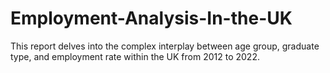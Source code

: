 # Employment-Analysis-In-the-UK
This report delves into the complex interplay between age group, graduate type, and employment rate within the UK from 2012 to 2022. 

